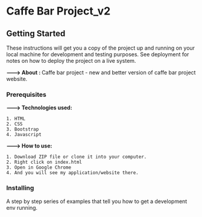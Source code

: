 # Caffe Bar Project_v2


## Getting Started

These instructions will get you a copy of the project up and running on your local machine for development and testing purposes. See deployment for notes on how to deploy the project on a live system.

<b>---> About : </b>Caffe bar project - new and better version of caffe bar project website.

### Prerequisites

<b>---> Technologies used: </b> 

    1. HTML
    2. CSS
    3. Bootstrap
    4. Javascript

<b>---> How to use:</b> 

    1. Download ZIP file or clone it into your computer.
    2. Right click on index.html 
    3. Open in Google Chrome
    4. And you will see my application/website there.

### Installing 

A step by step series of examples that tell you how to get a development env running.
